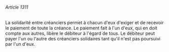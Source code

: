 ###### Article 1311

La solidarité entre créanciers permet à chacun d'eux d'exiger et de recevoir le paiement de toute la créance. Le paiement fait à l'un d'eux, qui en doit compte aux autres, libère le débiteur à l'égard de tous. Le débiteur peut payer l'un ou l'autre des créanciers solidaires tant qu'il n'est pas poursuivi par l'un d'eux.

